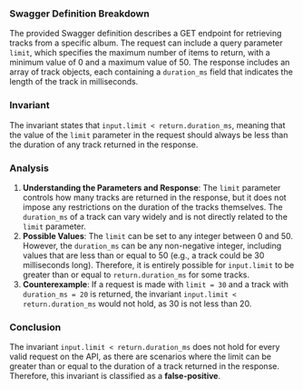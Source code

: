 ### Swagger Definition Breakdown
The provided Swagger definition describes a GET endpoint for retrieving tracks from a specific album. The request can include a query parameter `limit`, which specifies the maximum number of items to return, with a minimum value of 0 and a maximum value of 50. The response includes an array of track objects, each containing a `duration_ms` field that indicates the length of the track in milliseconds.

### Invariant
The invariant states that `input.limit < return.duration_ms`, meaning that the value of the `limit` parameter in the request should always be less than the duration of any track returned in the response.

### Analysis
1. **Understanding the Parameters and Response**: The `limit` parameter controls how many tracks are returned in the response, but it does not impose any restrictions on the duration of the tracks themselves. The `duration_ms` of a track can vary widely and is not directly related to the `limit` parameter.
2. **Possible Values**: The `limit` can be set to any integer between 0 and 50. However, the `duration_ms` can be any non-negative integer, including values that are less than or equal to 50 (e.g., a track could be 30 milliseconds long). Therefore, it is entirely possible for `input.limit` to be greater than or equal to `return.duration_ms` for some tracks.
3. **Counterexample**: If a request is made with `limit = 30` and a track with `duration_ms = 20` is returned, the invariant `input.limit < return.duration_ms` would not hold, as 30 is not less than 20.

### Conclusion
The invariant `input.limit < return.duration_ms` does not hold for every valid request on the API, as there are scenarios where the limit can be greater than or equal to the duration of a track returned in the response. Therefore, this invariant is classified as a **false-positive**.

